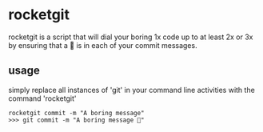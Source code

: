 # rocketgit

rocketgit is a script that will dial your boring 1x code up to at least 2x or 3x by ensuring that a 🚀 is in each of your commit messages.

## usage

simply replace all instances of 'git' in your command line activities with the command 'rocketgit'

```
rocketgit commit -m "A boring message"
>>> git commit -m "A boring message 🚀"
```